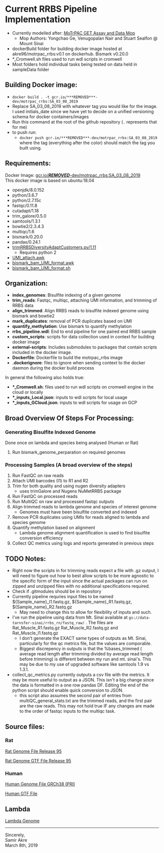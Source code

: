 # Current RRBS Pipeline Implementation

- Currently modelled
  after: [MoTrPAC GET Assay and Data Mop](https://docs.google.com/document/d/1xlFiax4MTSzNZS3SpG6i3Z3XwuGkMPgONV1QPTObjcA/edit)
    - Mop Authors: Yongchao Ge, Venugopalan Nair and Stuart Sealfon @ Mount Sinai
- dockerBuild folder for building docker image hosted at akre96/motrpac_rrbs:v0.1 on dockerhub. Bismark v0.20.0
- *_Cromwell.sh files used to run wdl scripts in cromwell
- Most folders hold individual tasks being tested on data held in sampleData folder

## Building Docker image:

- `docker build . -t gcr.io/***REMOVED***-dev/motrpac_rrbs:SA_03_08_2019`
- Replace SA_03_08_2019 with whatever tag you would like for the image. I used initials_date since we have yet to decide
  on a unified versioning schema for docker containers/images
- Run this command at the root of the github repository (`.` represents that for me)
- to push run:
    - `docker push gcr.io/***REMOVED***-dev/motrpac_rrbs:SA_03_08_2019` where the tag (everything after the color)
      should match the tag you built using.

## Requirements:

Docker Image: [gcr.io/***REMOVED***-dev/motrpac_rrbs:SA_03_08_2019](gcr.io/***REMOVED***-dev/motrpac_rrbs)  
This docker image is based on ubuntu:18.04

- openjdk/8.0.152
- python/3.6.7
- python/2.7.15c
- fastqc/0.11.8
- cutadapt/1.18
- trim_galore/0.5.0
- samtools/1.3.1
- bowtie2/2.3.4.3
- multiqc/1.6
- bismark/0.20.0
- pandas/0.24.1
- [trimRRBSDiversityAdaptCustomers.py/1.11](https://github.com/nugentechnologies/NuMetRRBS/blob/master/trimRRBSdiversityAdaptCustomers.py)
    - Requires python 2
- [UMI_attach.awk](https://github.com/yongchao/motrpac_rnaseq/blob/master/bin/UMI_attach.awk)
- [bismark_bam_UMI_format.awk](https://github.com/yongchao/motrpac_rrbs/blob/master/bin/bismark_bam_UMI_format.awk)
- [bismark_bam_UMI_format.sh](https://github.com/yongchao/motrpac_rrbs/blob/master/bin/bismark_bam_UMI_format.sh)

## Organization:

- __index_genomes__: Bisulfite indexing of a given genome
- __trim_reads__: Fastqc, multiqc, attaching UMI information, and trimming of RRBS data
- __align_trimmed__: Align RRBS reads to bisulfite indexed genome using bismark and bowtie2
- __mark_duplicates__: removal of PCR duplicates based on UMI
- __quantify_methylation__: Use bismark to quantify methylation
- __rrbs_pipeline.wdl__: End to end pipeline for one paired end RRBS sample
- __custom_scripts__: scripts for data collection used in context for building docker image
- __external-scripts__: Includes submodules to packages that contain scripts included in the docker image.
- __Dockerfile__: Dockerfile to build the motrpac_rrbs image
- __.dockerignore__: files to ignore when sending context to the docker daemon during the docker build process

In general the following also holds true:

- __*\_Cromwell.sh__: files used to run wdl scripts on cromwell engine in the cloud or locally
- __*\_inputs_Local.json__: inputs to wdl scripts for local usage
- __*\_inputs_GCloud.json__: inputs to wdl scripts for usage on GCP

## Broad Overview Of Steps For Processing:

### Generating Bisulfite Indexed Genome

Done once on lambda and species being analysed (Human or Rat)

1. Run bismark_genome_perparation on required genomes

### Processing Samples (A broad overview of the steps)

1. Run FastQC on raw reads
2. Attach UMI barcodes (I1) to R1 and R2
3. Trim for both quality and using nugen diversity adapters
    - uses trimGalore and Nugens NuMetRRBS package
4. Run FastQC on processed reads
5. Run MultiQC on raw and processed fastqc outputs
6. Align trimmed reads to lambda genome and species of interest genome
    - Genomes must have been bisulfite converted and indexed
7. Remove PCR duplicates using UMIs for reads aligned to lambda and species genome
8. Quantify methylation based on alignment
    - Lambda genome alignment quantification is used to find bisulfite conversion efficiency
9. Collect QC metrics using logs and reports generated in previous steps

## TODO Notes:

- Right now the scripts in for trimming reads expect a file with .gz output, I will need to figure out how to best allow
  scripts to be more agnostic to the specific form of the input since the actual packages can run on zipped and unzipped
  files with no additional specifications required.
- Check if .gitmodules should be in repository
- Currently pipeline requries input files to be named ${Sample_name}_I1.fastq.gz, ${Sample_name}_R1.fastq.gz,
  ${Sample_name}_R2.fastq.gz
    - May need to change this to allow for flexibility of inputs and such.
- I've run the pipeline using data from Mt. Sinai available at `gs://data-tarnsfer-sinai/rrbs_rn/fastq_raw/` . The files
  are Rat_Muscle_R1.fastq.gz Rat_Muscle_R2.fastq.gz and Rat_Muscle_I1.fastq.gz
    - I don't generate the EXACT same types of outputs as Mt. Sinai, particularly for the qc metrics file, but the
      values are comporable.
    - Biggest discrepency in outputs is that the %bases_trimmed ( average read length after trimming divided by average
      read length before trimming) is different between my run and mt. sinai's. This may be due to my use of upgraded
      software like samtools 1.9 vs 1.3.1.
- collect_qc_metrics.py currently outputs a csv file with the metrics. It may be more useful to output as a JSON. This
  isn't a big change since the data is formatted in a one row pandas DF. Editing the end of the python script should
  enable quick conversion to JSON.
    - this script also assumes the second pair of entries from multiQC_general_stats.txt are the trimmed reads, and the
      first pair are the raw reads. This may not hold true IF any changes are made to the order of fastqc inputs to the
      multiqc task.

## Source files:

### Rat

[Rat Genome File Release 95](http://ftp.ensembl.org/pub/release-95/fasta/rattus_norvegicus/dna/Rattus_norvegicus.Rnor_6.0.dna.toplevel.fa.gz)

[Rat Genome GTF File Release 95](http://ftp.ensembl.org/pub/release-95/gtf/rattus_norvegicus/Rattus_norvegicus.Rnor_6.0.95.gtf.gz)

### Human

[Human Genome File GRCh38 (PRI)](http://ftp.ebi.ac.uk/pub/databases/gencode/Gencode_human/release_29/GRCh38.primary_assembly.genome.fa.gz)

[Human GTF File](http://ftp.ebi.ac.uk/pub/databases/gencode/Gencode_human/release_29/gencode.v29.primary_assembly.annotation.gtf.gz)

## Lambda

[Lambda Genome](https://www.ncbi.nlm.nih.gov/nuccore/J02459.1)

---
Sincerely,  
Samir Akre  
March 8th, 2019
